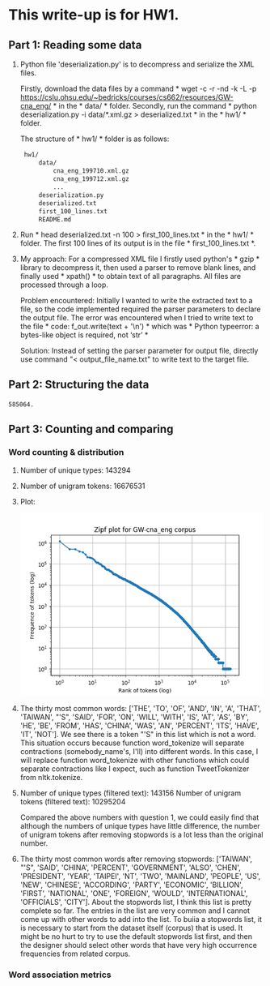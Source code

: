 # This write-up is for HW1.

## Part 1: Reading some data

1. Python file 'deserialization.py' is to decompress and serialize the XML files. 

	Firstly, download the data files by a command * wget -c -r -nd -k -L -p https://cslu.ohsu.edu/~bedricks/courses/cs662/resources/GW-cna_eng/ * in the * data/ * folder.
	Secondly, run the command * python deserialization.py -i data/*.xml.gz > deserialized.txt * in the * hw1/ * folder.

	The structure of * hw1/ * folder is as follows:

		hw1/
			data/
				cna_eng_199710.xml.gz
				cna_eng_199712.xml.gz
				...
			deserialization.py
			deserialized.txt
			first_100_lines.txt
			README.md

2. Run * head deserialized.txt -n 100 > first_100_lines.txt * in the * hw1/ * folder. The first 100 lines of its output is in the file * first_100_lines.txt *.

3. My approach: For a compressed XML file I firstly used python's * gzip * library to decompress it, then used a parser to remove blank lines, and finally used * xpath() * to obtain text of all paragraphs. All files are processed through a loop.

   Problem encountered: Initially I wanted to write the extracted text to a file, so the code implemented required the parser parameters to declare the output file. The error was encountered when I tried to write text to the file * code: f_out.write(text + '\n') * which was * Python typeerror: a bytes-like object is required, not ‘str’ *
   
   Solution: Instead of setting the parser parameter for output file, directly use command "< output_file_name.txt" to write text to the target file.
   
   
## Part 2: Structuring the data

	585064.

## Part 3: Counting and comparing

### Word counting & distribution

1. Number of unique types: 143294

2. Number of unigram tokens: 16676531

3. Plot: 

	![Plot](https://github.com/hyihua/CS562-NLP/blob/main/hw1/zipf_law.png)

4. The thirty most common words: ['THE', 'TO', 'OF', 'AND', 'IN', 'A', 'THAT', 'TAIWAN', "'S", 'SAID', 'FOR', 'ON', 'WILL', 'WITH', 'IS', 'AT', 'AS', 'BY', 'HE', 'BE', 'FROM', 'HAS', 'CHINA', 'WAS', 'AN', 'PERCENT', 'ITS', 'HAVE', 'IT', 'NOT']. We see there is a token "'S" in this list which is not a word. This situation occurs because function word_tokenize will separate contractions (somebody_name's, I'll) into different words. In this case, I will replace function word_tokenize with other functions which could separate contractions like I expect, such as function TweetTokenizer from nltk.tokenize.

5. Number of unique types (filtered text): 143156
   Number of unigram tokens (filtered text): 10295204

   Compared the above numbers with question 1, we could easily find that although the numbers of unique types have little difference, the number of unigram tokens after removing stopwords is a lot less than the original number.

6. The thirty most common words after removing stopwords: ['TAIWAN', "'S", 'SAID', 'CHINA', 'PERCENT', 'GOVERNMENT', 'ALSO', 'CHEN', 'PRESIDENT', 'YEAR', 'TAIPEI', 'NT', 'TWO', 'MAINLAND', 'PEOPLE', 'US', 'NEW', 'CHINESE', 'ACCORDING', 'PARTY', 'ECONOMIC', 'BILLION', 'FIRST', 'NATIONAL', 'ONE', 'FOREIGN', 'WOULD', 'INTERNATIONAL', 'OFFICIALS', 'CITY']. 
	 About the stopwords list, I think this list is pretty complete so far. The entries in the list are very common and I cannot come up with other words to add into the list.
	 To buiia a stopwords list, it is necessary to start from the dataset itself (corpus) that is used. It might be no hurt to try to use the default stopwords list first, and then the designer should select other words that have very high occurrence frequencies from related corpus.

### Word association metrics





